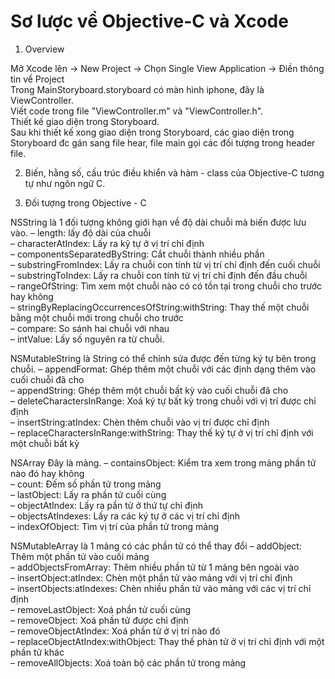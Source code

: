 <h1>Sơ lược về Objective-C và Xcode</h1>

1. Overview

​Mở Xcode lên -> New Project -> Chọn Single View Application -> Điền thông tin về Project<br>
Trong MainStoryboard.storyboard  có màn hình iphone, đây là ViewController. <br>
Viết code trong file "ViewController.m" và "ViewController.h".<br>
Thiết kế giao diện trong Storyboard.<br>
Sau khi thiết kế xong giao diện trong Storyboard,  các giao diện trong Storyboard đc gán sang file hear, file main gọi các đối tượng trong header file. <br>

2. Biến, hằng số, cấu trúc điều khiển và hàm - class của Objective-C tương tự như ngôn ngữ C. 

3. Đối tượng trong Objective - C

NSString là 1 đối tượng không giới hạn về độ dài chuỗi mà biến được lưu vào.
– length: lấy độ dài của chuỗi<br>
– characterAtIndex: Lấy ra kỹ tự ở vị trí chỉ định<br>
– componentsSeparatedByString: Cắt chuỗi thành nhiều phần<br>
– substringFromIndex: Lấy ra chuỗi con tính từ vị trí chỉ định đến cuối chuỗi<br>
– substringToIndex: Lấy ra chuỗi con tính từ vị trí chỉ định đến đầu chuỗi<br>
– rangeOfString: Tìm xem một chuỗi nào có có tồn tại trong chuỗi cho trước hay không<br>
– stringByReplacingOccurrencesOfString:withString: Thay thế một chuỗi bằng một chuỗi mới trong chuỗi cho trước<br>
– compare: So sánh hai chuỗi với nhau<br>
– intValue: Lấy số nguyên ra từ chuỗi.<br>

NSMutableString là String có thể chỉnh sửa được đến từng ký tự bên trong chuỗi.
– appendFormat: Ghép thêm một chuỗi với các định dạng thêm vào cuối chuỗi đã cho<br>
– appendString: Ghép thêm một chuỗi bất kỳ vào cuối chuỗi đã cho<br>
– deleteCharactersInRange: Xoá ký tự bất kỳ trong chuỗi với vị trí được chỉ định<br>
– insertString:atIndex: Chèn thêm chuỗi vào vị trí được chỉ định<br>
– replaceCharactersInRange:withString: Thay thế ký tự ở vị trí chỉ định với một chuỗi bất kỳ<br>

NSArray Đây là mảng.
– containsObject: Kiểm tra xem trong mảng phần tử nào đó hay không<br>
– count: Đếm số phần tử trong mảng<br>
– lastObject: Lấy ra phần tử cuối cùng<br>
– objectAtIndex: Lấy ra pần tử ở thứ tự chỉ định<br>
– objectsAtIndexes: Lấy ra các ký tự ở các vị trí chỉ định<br>
– indexOfObject: Tìm vị trí của phần tử trong mảng<br>

NSMutableArray là 1 mảng có các phần tử có thể thay đổi
– addObject: Thêm một phần tử vào cuối mảng<br>
– addObjectsFromArray: Thêm nhiều phần tử từ 1 mảng bên ngoài vào<br>
– insertObject:atIndex: Chèn một phần tử vào mảng với vị trí chỉ định<br>
– insertObjects:atIndexes: Chèn nhiều phần tử vào mảng với các vị trí chỉ định<br>
– removeLastObject: Xoá phần tử cuối cùng<br>
– removeObject: Xoá phần tử được chỉ định<br>
– removeObjectAtIndex: Xoá phần tử ở vị trí nào đó<br>
– replaceObjectAtIndex:withObject: Thay thế phàn tử ở vị trí chỉ định với một phần tử khác<br>
– removeAllObjects: Xoá toàn bộ các phần tử trong mảng<br>
